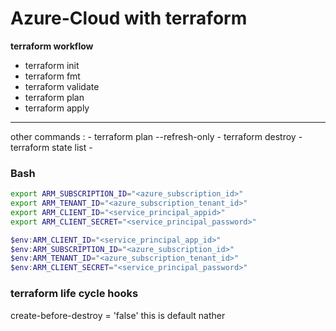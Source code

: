 # Azure-Cloud with terraform

__terraform workflow__
* terraform init
* terraform fmt
* terraform validate
* terraform plan
* terraform apply

---
other commands :
    - terraform plan --refresh-only
    - terraform destroy
    - terraform state list
    - 

### Bash

```bash
export ARM_SUBSCRIPTION_ID="<azure_subscription_id>"
export ARM_TENANT_ID="<azure_subscription_tenant_id>"
export ARM_CLIENT_ID="<service_principal_appid>"
export ARM_CLIENT_SECRET="<service_principal_password>"
```
```ps1
$env:ARM_CLIENT_ID="<service_principal_app_id>"
$env:ARM_SUBSCRIPTION_ID="<azure_subscription_id>"
$env:ARM_TENANT_ID="<azure_subscription_tenant_id>"
$env:ARM_CLIENT_SECRET="<service_principal_password>"
```

### terraform life cycle hooks

create-before-destroy = 'false' this is default nather